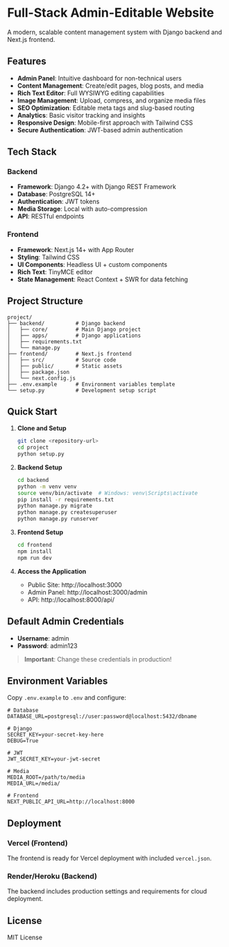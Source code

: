 # Full-Stack Admin-Editable Website

A modern, scalable content management system with Django backend and Next.js frontend.

## Features

- **Admin Panel**: Intuitive dashboard for non-technical users
- **Content Management**: Create/edit pages, blog posts, and media
- **Rich Text Editor**: Full WYSIWYG editing capabilities
- **Image Management**: Upload, compress, and organize media files
- **SEO Optimization**: Editable meta tags and slug-based routing
- **Analytics**: Basic visitor tracking and insights
- **Responsive Design**: Mobile-first approach with Tailwind CSS
- **Secure Authentication**: JWT-based admin authentication

## Tech Stack

### Backend
- **Framework**: Django 4.2+ with Django REST Framework
- **Database**: PostgreSQL 14+
- **Authentication**: JWT tokens
- **Media Storage**: Local with auto-compression
- **API**: RESTful endpoints

### Frontend
- **Framework**: Next.js 14+ with App Router
- **Styling**: Tailwind CSS
- **UI Components**: Headless UI + custom components
- **Rich Text**: TinyMCE editor
- **State Management**: React Context + SWR for data fetching

## Project Structure

```
project/
├── backend/          # Django backend
│   ├── core/         # Main Django project
│   ├── apps/         # Django applications
│   ├── requirements.txt
│   └── manage.py
├── frontend/         # Next.js frontend
│   ├── src/          # Source code
│   ├── public/       # Static assets
│   ├── package.json
│   └── next.config.js
├── .env.example      # Environment variables template
└── setup.py          # Development setup script
```

## Quick Start

1. **Clone and Setup**
   ```bash
   git clone <repository-url>
   cd project
   python setup.py
   ```

2. **Backend Setup**
   ```bash
   cd backend
   python -m venv venv
   source venv/bin/activate  # Windows: venv\Scripts\activate
   pip install -r requirements.txt
   python manage.py migrate
   python manage.py createsuperuser
   python manage.py runserver
   ```

3. **Frontend Setup**
   ```bash
   cd frontend
   npm install
   npm run dev
   ```

4. **Access the Application**
   - Public Site: http://localhost:3000
   - Admin Panel: http://localhost:3000/admin
   - API: http://localhost:8000/api/

## Default Admin Credentials

- **Username**: admin
- **Password**: admin123

> **Important**: Change these credentials in production!

## Environment Variables

Copy `.env.example` to `.env` and configure:

```env
# Database
DATABASE_URL=postgresql://user:password@localhost:5432/dbname

# Django
SECRET_KEY=your-secret-key-here
DEBUG=True

# JWT
JWT_SECRET_KEY=your-jwt-secret

# Media
MEDIA_ROOT=/path/to/media
MEDIA_URL=/media/

# Frontend
NEXT_PUBLIC_API_URL=http://localhost:8000
```

## Deployment

### Vercel (Frontend)
The frontend is ready for Vercel deployment with included `vercel.json`.

### Render/Heroku (Backend)
The backend includes production settings and requirements for cloud deployment.

## License

MIT License 